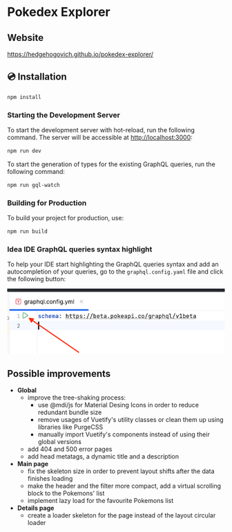 # Pokedex Explorer

## Website

https://hedgehogovich.github.io/pokedex-explorer/

## 💿 Installation

```bash
npm install
```
### Starting the Development Server

To start the development server with hot-reload, run the following command. The server will be accessible at [http://localhost:3000](http://localhost:3000):
```bash
npm run dev
```

To start the generation of types for the existing GraphQL queries, run the following command:
```bash
npm run gql-watch
```

### Building for Production
To build your project for production, use:
```bash
npm run build
```

### Idea IDE GraphQL queries syntax highlight
To help your IDE start highlighting the GraphQL queries syntax and add an autocompletion of your queries, go to the `graphql.config.yaml` file and click the following button:

![img.png](img.png)

## Possible improvements
- **Global**
  - improve the tree-shaking process:
    - use @mdi/js for Material Desing Icons in order to reduce redundant bundle size
    - remove usages of Vuetify's utility classes or clean them up using libraries like PurgeCSS
    - manually import Vuetify's components instead of using their global versions
  - add 404 and 500 error pages
  - add head metatags, a dynamic title and a description 
- **Main page**
  - fix the skeleton size in order to prevent layout shifts after the data finishes loading
  - make the header and the filter more compact, add a virtual scrolling block to the Pokemons' list
  - implement lazy load for the favourite Pokemons list
- **Details page**
  - create a loader skeleton for the page instead of the layout circular loader
